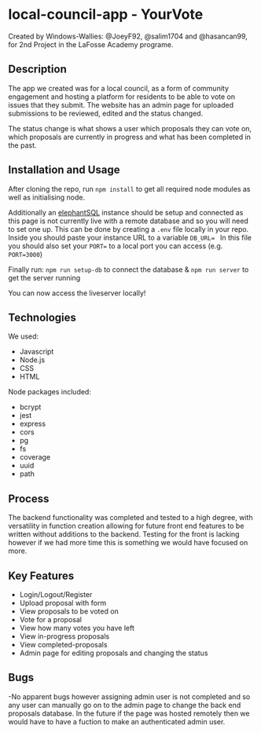 # local-council-app - YourVote

Created by Windows-Wallies: @JoeyF92, @salim1704 and @hasancan99, for 2nd Project in the LaFosse Academy programe.


## Description

The app we created was for a local council, as a form of community engagement and hosting a platform for residents to be able to vote on issues that they submit.  The website has an admin page for uploaded submissions to be reviewed, edited and the status changed. 

The status change is what shows a user which proposals they can vote on, which proposals are currently in progress and what has been completed in the past.


## Installation and Usage
After cloning the repo, run `npm install` to get all required node modules as well as initialising node.

Additionally an [elephantSQL](https://www.elephantsql.com/) instance should be setup and connected as this page is not currently live with a remote database and so you will need to set one up.
This can be done by creating a `.env` file locally in your repo. Inside you should paste your instance URL to a variable `DB_URL= `
In this file you should also set your `PORT=` to a local port you can access (e.g. `PORT=3000`)

Finally run:
`npm run setup-db`  to connect the database
&
`npm run server` to get the server running

You can now access the liveserver locally!

## Technologies
We used:
- Javascript
- Node.js
- CSS
- HTML

Node packages included:
  + bcrypt
  + jest
  + express
  + cors
  + pg
  + fs
  + coverage
  + uuid
  + path

## Process
The backend functionality was completed and tested to a high degree, with versatility in function creation allowing for future front end features to be written without additions to the backend.
Testing for the front is lacking however if we had more time this is something we would have focused on more. 

## Key Features
- Login/Logout/Register
- Upload proposal with form
- View proposals to be voted on
- Vote for a proposal
- View how many votes you have left
- View in-progress proposals
- View completed-proposals
- Admin page for editing proposals and changing the status

## Bugs
-No apparent bugs however assigning admin user is not completed and so any user can manually go on to the admin page to change the back end proposals database. In the future if the page was hosted remotely then we would have to have a fuction to make an authenticated admin user. 
